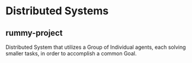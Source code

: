 # Distributed Systems
## rummy-project
Distributed System that utilizes a Group of Individual agents, each solving smaller tasks, in order to accomplish a common Goal.
